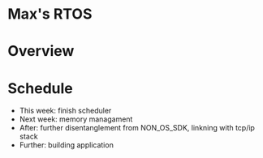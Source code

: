 # Max's RTOS


# Overview


# Schedule
* This week: finish scheduler
* Next week: memory managament
* After: further disentanglement from NON_OS_SDK, linkning with tcp/ip stack
* Further: building application